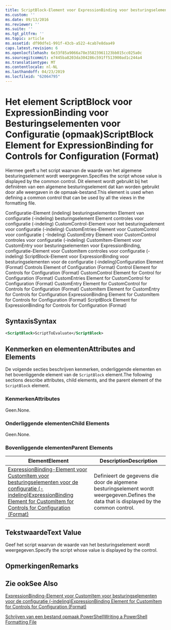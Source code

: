 ```yaml
---
title: ScriptBlock-Element voor ExpressionBinding voor besturingselementen voor de configuratie (-indeling) | Microsoft Docs
ms.custom: ''
ms.date: 09/13/2016
ms.reviewer: ''
ms.suite: ''
ms.tgt_pltfrm: ''
ms.topic: article
ms.assetid: df90dfe1-991f-43cb-a522-4cab7e8daa49
caps.latest.revision: 6
ms.openlocfilehash: 6e33f85a9066a78e35823961123bb015cc025a0c
ms.sourcegitcommit: e7445ba8203da304286c591ff513900ad1c244a4
ms.translationtype: MT
ms.contentlocale: nl-NL
ms.lasthandoff: 04/23/2019
ms.locfileid: "62064795"
---
```

# <a name="scriptblock-element-for-expressionbinding-for-controls-for-configuration-format"></a><span data-ttu-id="ab995-102">Het element ScriptBlock voor ExpressionBinding voor Besturingselementen voor Configuratie (opmaak)</span><span class="sxs-lookup"><span data-stu-id="ab995-102">ScriptBlock Element for ExpressionBinding for Controls for Configuration (Format)</span></span>

<span data-ttu-id="ab995-103">Hiermee geeft u het script waarvan de waarde van het algemene besturingselement wordt weergegeven.</span><span class="sxs-lookup"><span data-stu-id="ab995-103">Specifies the script whose value is displayed by the common control.</span></span> <span data-ttu-id="ab995-104">Dit element wordt gebruikt bij het definiëren van een algemene besturingselement dat kan worden gebruikt door alle weergaven in de opmaak-bestand.</span><span class="sxs-lookup"><span data-stu-id="ab995-104">This element is used when defining a common control that can be used by all the views in the formatting file.</span></span>

<span data-ttu-id="ab995-105">Configuratie-Element (indeling) besturingselementen Element van configuratie (-indeling) besturingselement Element controles voor configuratie (-indeling) CustomControl-Element voor het besturingselement voor configuratie (-indeling) CustomEntries-Element voor CustomControl voor configuratie ( -Indeling) CustomEntry Element voor CustomControl controles voor configuratie (-indeling) CustomItem-Element voor CustomEntry voor besturingselementen voor ExpressionBinding, configuratie-Element voor CustomItem controles voor configuratie (-indeling) ScriptBlock-Element voor ExpressionBinding voor besturingselementen voor de configuratie (-indeling)</span><span class="sxs-lookup"><span data-stu-id="ab995-105">Configuration Element (Format) Controls Element of Configuration (Format) Control Element for Controls for Configuration (Format) CustomControl Element for Control for Configuration (Format) CustomEntries Element for CustomControl for Configuration (Format) CustomEntry Element for CustomControl for Controls for Configuration (Format) CustomItem Element for CustomEntry for Controls for Configuration ExpressionBinding Element for CustomItem for Controls for Configuration (Format) ScriptBlock Element for ExpressionBinding for Controls for Configuration (Format)</span></span>

## <a name="syntax"></a><span data-ttu-id="ab995-106">Syntaxis</span><span class="sxs-lookup"><span data-stu-id="ab995-106">Syntax</span></span>

```xml
<ScriptBlock>ScriptToEvaluate</ScriptBlock>
```

## <a name="attributes-and-elements"></a><span data-ttu-id="ab995-107">Kenmerken en elementen</span><span class="sxs-lookup"><span data-stu-id="ab995-107">Attributes and Elements</span></span>

<span data-ttu-id="ab995-108">De volgende secties beschrijven kenmerken, onderliggende elementen en het bovenliggende element van de `ScriptBlock` element.</span><span class="sxs-lookup"><span data-stu-id="ab995-108">The following sections describe attributes, child elements, and the parent element of the `ScriptBlock` element.</span></span>

### <a name="attributes"></a><span data-ttu-id="ab995-109">Kenmerken</span><span class="sxs-lookup"><span data-stu-id="ab995-109">Attributes</span></span>

<span data-ttu-id="ab995-110">Geen.</span><span class="sxs-lookup"><span data-stu-id="ab995-110">None.</span></span>

### <a name="child-elements"></a><span data-ttu-id="ab995-111">Onderliggende elementen</span><span class="sxs-lookup"><span data-stu-id="ab995-111">Child Elements</span></span>

<span data-ttu-id="ab995-112">Geen.</span><span class="sxs-lookup"><span data-stu-id="ab995-112">None.</span></span>

### <a name="parent-elements"></a><span data-ttu-id="ab995-113">Bovenliggende elementen</span><span class="sxs-lookup"><span data-stu-id="ab995-113">Parent Elements</span></span>

|<span data-ttu-id="ab995-114">Element</span><span class="sxs-lookup"><span data-stu-id="ab995-114">Element</span></span>|<span data-ttu-id="ab995-115">Description</span><span class="sxs-lookup"><span data-stu-id="ab995-115">Description</span></span>|
|-------------|-----------------|
|[<span data-ttu-id="ab995-116">ExpressionBinding-Element voor CustomItem voor besturingselementen voor de configuratie (-indeling)</span><span class="sxs-lookup"><span data-stu-id="ab995-116">ExpressionBinding Element for CustomItem for Controls for Configuration (Format)</span></span>](./expressionbinding-element-for-customitem-for-controls-for-configuration-format.md)|<span data-ttu-id="ab995-117">Definieert de gegevens die door de algemene besturingselement wordt weergegeven.</span><span class="sxs-lookup"><span data-stu-id="ab995-117">Defines the data that is displayed by the common control.</span></span>|

## <a name="text-value"></a><span data-ttu-id="ab995-118">Tekstwaarde</span><span class="sxs-lookup"><span data-stu-id="ab995-118">Text Value</span></span>

<span data-ttu-id="ab995-119">Geef het script waarvan de waarde van het besturingselement wordt weergegeven.</span><span class="sxs-lookup"><span data-stu-id="ab995-119">Specify the script whose value is displayed by the control.</span></span>

## <a name="remarks"></a><span data-ttu-id="ab995-120">Opmerkingen</span><span class="sxs-lookup"><span data-stu-id="ab995-120">Remarks</span></span>

## <a name="see-also"></a><span data-ttu-id="ab995-121">Zie ook</span><span class="sxs-lookup"><span data-stu-id="ab995-121">See Also</span></span>

[<span data-ttu-id="ab995-122">ExpressionBinding-Element voor CustomItem voor besturingselementen voor de configuratie (-indeling)</span><span class="sxs-lookup"><span data-stu-id="ab995-122">ExpressionBinding Element for CustomItem for Controls for Configuration (Format)</span></span>](./expressionbinding-element-for-customitem-for-controls-for-configuration-format.md)

[<span data-ttu-id="ab995-123">Schrijven van een bestand opmaak PowerShell</span><span class="sxs-lookup"><span data-stu-id="ab995-123">Writing a PowerShell Formatting File</span></span>](./writing-a-powershell-formatting-file.md)
